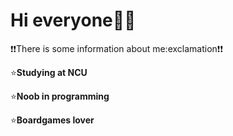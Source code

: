 # Hi everyone👋👋

❗❗There is some information about me:exclamation❗❗

⭐**Studying at NCU**

⭐**Noob in programming**

⭐**Boardgames lover**
